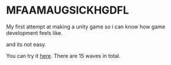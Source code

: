 # MFAAMAUGSICKHGDFL
My first attempt at making a unity game so i can know how game development feels like.


and its not easy.

You can try it [here](https://mfaamaugsickhgdfl.itch.io/mfaamaugsickhgdfl). There are 15 waves in total.
